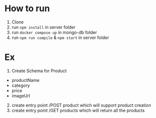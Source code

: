 # How to run
1. Clone
2. run `npm install` in server folder
3. run `docker compose up` in mongo-db folder
4. run `npm run compile` & `npm start`  in server folder

# Ex
1. Create Schema for Product
- productName
- category
- price
- imageUrl

2. create entry point /POST product which will support product creation
3. create entry point /GET products which will return all the products